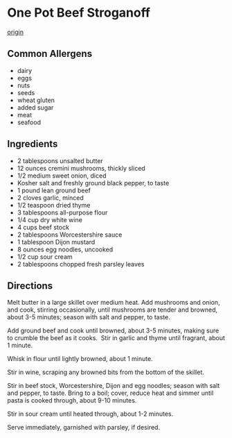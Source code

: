 # One Pot Beef Stroganoff
[origin](https://damndelicious.net/2019/04/08/one-pot-beef-stroganoff/)

## Common Allergens
* dairy
* eggs
* nuts
* seeds
* wheat gluten
* added sugar
* meat
* seafood

## Ingredients
* 2 tablespoons unsalted butter
* 12 ounces cremini mushrooms, thickly sliced
* 1/2 medium sweet onion, diced
* Kosher salt and freshly ground black pepper, to taste
* 1 pound lean ground beef
* 2 cloves garlic, minced
* 1/2 teaspoon dried thyme
* 3 tablespoons all-purpose flour
* 1/4 cup dry white wine
* 4 cups beef stock
* 2 tablespoons Worcestershire sauce
* 1 tablespoon Dijon mustard
* 8 ounces egg noodles, uncooked
* 1/2 cup sour cream
* 2 tablespoons chopped fresh parsley leaves

## Directions
Melt butter in a large skillet over medium heat. Add mushrooms and onion, and cook, stirring occasionally, until mushrooms are tender and browned, about 3-5 minutes; season with salt and pepper, to taste.

Add ground beef and cook until browned, about 3-5 minutes, making sure to crumble the beef as it cooks.  Stir in garlic and thyme until fragrant, about 1 minute.

Whisk in flour until lightly browned, about 1 minute.

Stir in wine, scraping any browned bits from the bottom of the skillet.

Stir in beef stock, Worcestershire, Dijon and egg noodles; season with salt and pepper, to taste. Bring to a boil; cover, reduce heat and simmer until pasta is cooked through, about 9-10 minutes.

Stir in sour cream until heated through, about 1-2 minutes.

Serve immediately, garnished with parsley, if desired.